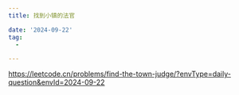 ```yaml
---
title: 找到小镇的法官

date: '2024-09-22'
tag:
  -

---
```

https://leetcode.cn/problems/find-the-town-judge/?envType=daily-question&envId=2024-09-22